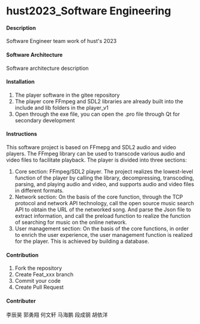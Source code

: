 # hust2023_Software Engineering

#### Description

Software Engineer team work of hust's 2023  

#### Software Architecture

Software architecture description

#### Installation

1. The player software in the gitee repository
2. The player core FFmpeg and SDL2 libraries are already built into the include and lib folders in the player_v1
3. Open through the exe file, you can open the .pro file through Qt for secondary development

#### Instructions

This software project is based on FFmepg and SDL2 audio and video players. The FFmpeg library can be used to transcode various audio and video files to facilitate playback. The player is divided into three sections:

1. Core section: FFmpeg/SDL2 player. The project realizes the lowest-level function of the player by calling the library, decompressing, transcoding, parsing, and playing audio and video, and supports audio and video files in different formats.
2. Network section: On the basis of the core function, through the TCP protocol and network API technology, call the open source music search API to obtain the URL of the networked song. And parse the Json file to extract information, and call the preload function to realize the function of searching for music on the online network.
3. User management section: On the basis of the core functions, in order to enrich the user experience, the user management function is realized for the player. This is achieved by building a database.

#### Contribution

1. Fork the repository
2. Create Feat_xxx branch
3. Commit your code
4. Create Pull Request

#### Contributer

李辰昊 郭勇翔 何文轩 马海鹏 段成钢 胡依洋
